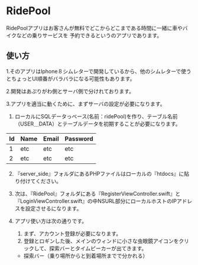 

# RidePool
RidePoolアプリはお客さんが無料でどこからどこまである時間に一緒に車やバイクなどの乗りサービスを
予約できるというのアプリであります。

## 使い方
1.そのアプリはIphone８シムレターで開発しているから、他のシムレターで使うとちょっとUI順番がバラバラになる可能性もあります。

2.開発はあぷりがわ側とサーバ側で分けれております。

3.アプリを適当に動くために、まずサーバの設定が必要になります。
  1. ローカルにSQLデータっベース(名前：ridePool)を作り、テーブル名前（USER＿DATA）とテーブルデータを初期することが必要になります。
  
Id            | Name          | Email         | Password      
------------- | ------------- | ------------- | -------------
1             | etc           | etc           | etc         
2             | etc           | etc           | etc         


  2. 『server_side』フォルダにあるPHPファイルはローカルの『htdocs』に貼り付けてください。
  3. 次は、『RidePool』フォルダにある『RegisterViewController.swift』と『LoginViewController.swift』の中NSURL部分にローカルホストのIPアドレスを設定させるになります。
 
4. アプリ使い方は次の通りです。
    1. まず、アカウント登録が必要になります。
    2. 登録とロギンした後、メインのウィンドに小さな虫眼鏡アイコンをクリックして、探索バーとタイムピーカーが出てきます。
      * 探索バー（乗り場所からと到着場所までで分かれる）
